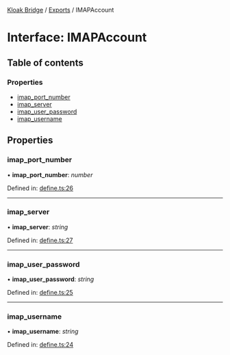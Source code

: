 [Kloak Bridge](../README.md) / [Exports](../modules.md) / IMAPAccount

# Interface: IMAPAccount

## Table of contents

### Properties

- [imap\_port\_number](imapaccount.md#imap_port_number)
- [imap\_server](imapaccount.md#imap_server)
- [imap\_user\_password](imapaccount.md#imap_user_password)
- [imap\_username](imapaccount.md#imap_username)

## Properties

### imap\_port\_number

• **imap\_port\_number**: *number*

Defined in: [define.ts:26](https://github.com/CoNET-project/kloak-bridge/blob/944a10e/src/define.ts#L26)

___

### imap\_server

• **imap\_server**: *string*

Defined in: [define.ts:27](https://github.com/CoNET-project/kloak-bridge/blob/944a10e/src/define.ts#L27)

___

### imap\_user\_password

• **imap\_user\_password**: *string*

Defined in: [define.ts:25](https://github.com/CoNET-project/kloak-bridge/blob/944a10e/src/define.ts#L25)

___

### imap\_username

• **imap\_username**: *string*

Defined in: [define.ts:24](https://github.com/CoNET-project/kloak-bridge/blob/944a10e/src/define.ts#L24)
